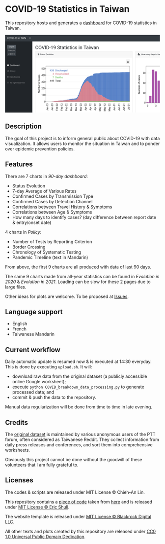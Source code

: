 COVID-19 Statistics in Taiwan
=============================

This repository hosts and generates a [dashboard](https://linc-tw.github.io/COVID_breakdown/index.html) for COVID-19 statistics in Taiwan.

![image](figures/screenshot.png)


Description
-----------

The goal of this project is to inform general public about COVID-19 with data visualization. 
It allows users to monitor the situation in Taiwan and to ponder over epidemic prevention policies.


Features
--------

There are 7 charts in _90-day dashboard_:
- Status Evolution
- 7-day Average of Various Rates
- Confirmed Cases by Transmission Type
- Confirmed Cases by Detection Channel
- Correlations between Travel History & Symptoms
- Correlations between Age & Symptoms
- How many days to identify cases? (day difference between report date & entry/onset date)

4 charts in _Policy_:
- Number of Tests by Reporting Criterion
- Border Crossing
- Chronology of Systematic Testing
- Pandemic Timeline (text in Mandarin)

From above, the first 9 charts are all produced with data of last 90 days.

The same 9 charts made from all-year statistics can be found in _Evolution in 2020_ & _Evolution in 2021_.
Loading can be slow for these 2 pages due to large files.

Other ideas for plots are welcome. To be proposed at [Issues](https://github.com/Linc-tw/COVID_breakdown/issues).


Language support
----------------

- English
- French
- Taiwanese Mandarin


Current workflow
----------------

Daily automatic update is resumed now & is executed at 14:30 everyday.
This is done by executing `upload.sh`. It will:
- download raw data from the original dataset (a publicly accessible online Google worksheet);
- execute `python COVID_breakdown_data_processing.py` to generate processed data; and
- commit & push the data to the repository.

Manual data regularization will be done from time to time in late evening.


Credits
-------

The [original dataset](https://docs.google.com/spreadsheets/d/e/2PACX-1vRM7gTCUvuCqR3zdcLGccuGLv1s7dpDcQ-MeH_AZxnCXtW4iqVmEzUnDSKR7o8OiMLPMelEpxE7Pi4Q/pubhtml#) 
is maintained by various anonymous users of the PTT forum, often considered as Taiwanese Reddit.
They collect information from daily press releases and conferences, and sort them into comprehensive worksheets.

Obviously this project cannot be done without the goodwill of these volunteers that I am fully grateful to.


Licenses
--------

The codes & scripts are released under MIT License © Chieh-An Lin.

This repository contains a [piece of code](https://github.com/Linc-tw/COVID_breakdown/blob/master/js/saveSvgAsPng.js) 
taken from [here](https://github.com/exupero/saveSvgAsPng) and is released under [MIT License © Eric Shull](https://github.com/exupero/saveSvgAsPng/blob/gh-pages/LICENSE).

The website template is released under [MIT License © Blackrock Digital LLC](https://github.com/BlackrockDigital/startbootstrap-sb-admin/blob/gh-pages/LICENSE).

All other texts and plots created by this repository are released under [CC0 1.0 Universal Public Domain Dedication](https://creativecommons.org/publicdomain/zero/1.0/deed.en).

